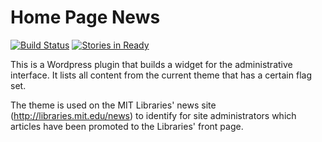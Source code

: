 # Home Page News

[![Build Status](https://travis-ci.org/MITLibraries/wp-home-page-news.svg?branch=master)](https://travis-ci.org/MITLibraries/wp-home-page-news)  [![Stories in Ready](https://badge.waffle.io/MITLibraries/wp-home-page-news.svg?label=ready&title=Ready)](http://waffle.io/MITLibraries/wp-home-page-news)

This is a Wordpress plugin that builds a widget for the administrative interface. It lists all content from the current theme that has a certain flag set.

The theme is used on the MIT Libraries' news site (http://libraries.mit.edu/news) to identify for site administrators which articles have been promoted to the Libraries' front page.